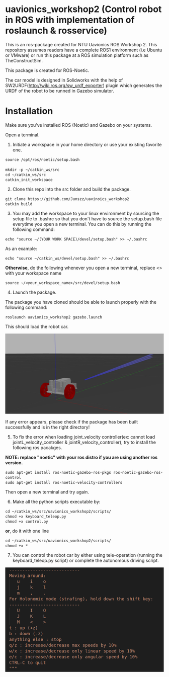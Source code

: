 # uavionics_workshop2 (Control robot in ROS with implementation of roslaunch & rosservice)

This is an ros-package created for NTU Uavionics ROS Workshop 2. This repository assumes readers have a complete ROS1 environment (i.e Ubuntu or VMware) or run this package at a ROS simulation platform such as TheConstructSim.

This package is created for ROS-Noetic.

The car model is designed in Solidworks with the help of SW2URDF(http://wiki.ros.org/sw_urdf_exporter) plugin which generates the URDF of the robot to be runned in Gazebo simulator.

# Installation #

Make sure you've installed ROS (Noetic) and Gazebo on your systems.

Open a terminal.
1. Initiate a workspace in your home directory or use your existing favorite one.
```
source /opt/ros/noetic/setup.bash 

mkdir -p ~/catkin_ws/src
cd ~/catkin_ws/src
catkin_init_workspace
```

2. Clone this repo into the src folder and build the package.
```
git clone https://github.com/Junszz/uavinoics_workshop2
catkin build
```

3. You may add the workspace to your linux environment by sourcing the setup file to .bashrc so that you don't have to source the setup.bash file everytime you open a new terminal. You can do this by running the following command:
```
echo "source ~/(YOUR WORK SPACE)/devel/setup.bash" >> ~/.bashrc
```
As an example:
```
echo "source ~/catkin_ws/devel/setup.bash" >> ~/.bashrc
```
**Otherwise**, do the following whenever you open a new terminal, replace <> with your workspace name
```
source ~/<your_workspace_name>/src/devel/setup.bash
```

4. Launch the package.

The package you have cloned should be able to launch properly with the following command:
```
roslaunch uavionics_workshop2 gazebo.launch
```
This should load the robot car.

![Image](images/uavcar.png)

If any error appears, please check if the package has been built successfully and is in the right directory!



5. To fix the error when loading joint_velocity controller(ex: cannot load jointL_velocity_controller & jointR_velocity_controller), try to install the following ros pacakges.

**NOTE: replace "noetic" with your ros distro if you are using another ros version.**

```
sudo apt-get install ros-noetic-gazebo-ros-pkgs ros-noetic-gazebo-ros-control
sudo apt-get install ros-noetic-velocity-controllers
```

Then open a new terminal and try again.

6. Make all the python scripts executable by:

```
cd ~/catkin_ws/src/uavionics_workshop2/scripts/
chmod +x keyboard_teleop.py
chmod +x control.py

```
**or**, do it with one line
```
cd ~/catkin_ws/src/uavionics_workshop2/scripts/
chmod +x *

```

7. You can control the robot car by either using tele-operation (running the keyboard_teleop.py script) or complete the autonomous driving script.

![Image](images/teleop.png)
